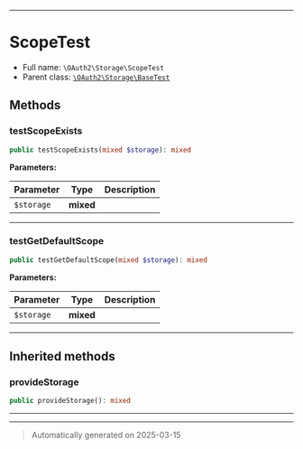 ***

# ScopeTest





* Full name: `\OAuth2\Storage\ScopeTest`
* Parent class: [`\OAuth2\Storage\BaseTest`](./BaseTest.md)




## Methods


### testScopeExists



```php
public testScopeExists(mixed $storage): mixed
```








**Parameters:**

| Parameter | Type | Description |
|-----------|------|-------------|
| `$storage` | **mixed** |  |





***

### testGetDefaultScope



```php
public testGetDefaultScope(mixed $storage): mixed
```








**Parameters:**

| Parameter | Type | Description |
|-----------|------|-------------|
| `$storage` | **mixed** |  |





***


## Inherited methods


### provideStorage



```php
public provideStorage(): mixed
```












***


***
> Automatically generated on 2025-03-15
